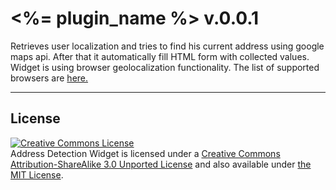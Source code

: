 <%= plugin_name %> v.0.0.1
===================

Retrieves user localization and tries to find his current address using google maps api. After that it automatically fill HTML form with collected values. Widget is using browser geolocalization functionality. The list of supported browsers are [here.](http://caniuse.com/#feat=geolocation) 

----------



License
--------------

<a rel="license" href="http://creativecommons.org/licenses/by-sa/3.0/"><img alt="Creative Commons License" style="border-width:0" src="http://i.creativecommons.org/l/by-sa/3.0/88x31.png" /></a><br /><span xmlns:dct="http://purl.org/dc/terms/" property="dct:title">Address Detection Widget</span> is licensed under a <a rel="license" href="http://creativecommons.org/licenses/by-sa/3.0/">Creative Commons Attribution-ShareAlike 3.0 Unported License</a> and also available under [the MIT License](LICENSE.txt).


